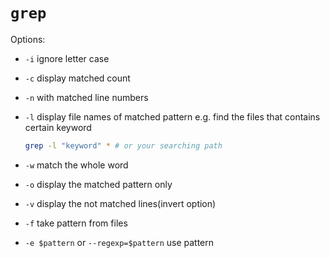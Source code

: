 # `grep`

Options:

* `-i` ignore letter case

* `-c` display matched count

* `-n` with matched line numbers

* `-l` display file names of matched pattern
  e.g. find the files that contains certain keyword
  ```bash
  grep -l "keyword" * # or your searching path
  ```

* `-w` match the whole word

* `-o` display the matched pattern only

* `-v` display the not matched lines(invert option)

* `-f` take pattern from files

* `-e $pattern` or `--regexp=$pattern` use pattern


